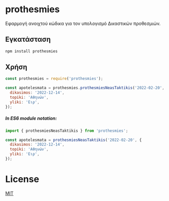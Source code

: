 # prothesmies

Εφαρμογή ανοιχτού κώδικα για τον υπολογισμό Δικαστικών προθεσμιών.

## Εγκατάσταση

```bash
npm install prothesmies
```

## Χρήση

```js
const prothesmies = require('prothesmies');

const apotelesmata = prothesmies.prothesmiesNeasTaktikis('2022-02-20', {
  dikasimos: '2022-12-14',
  topiki: 'Αθηνών',
  yliki: 'Ειρ',
});
```

##### In ES6 module notation:

```js
import { prothesmiesNeasTaktikis } from 'prothesmies';

const apotelesmata = prothesmiesNeasTaktikis('2022-02-20', {
  dikasimos: '2022-12-14',
  topiki: 'Αθηνών',
  yliki: 'Ειρ',
});
```

# License

[MIT](./LICENSE)
